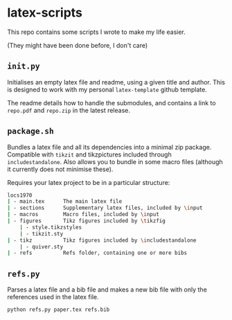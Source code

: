 # latex-scripts

This repo contains some scripts I wrote to make my life easier.

(They might have been done before, I don't care)

## `init.py`

Initialises an empty latex file and readme, using a given title and author.
This is designed to work with my personal `latex-template` github template.

The readme details how to handle the submodules, and contains a link to `repo.pdf` and `repo.zip` in the latest release.

## `package.sh`

Bundles a latex file and all its dependencies into a minimal zip package.
Compatible with `tikzit` and tikzpictures included through `includestandalone`.
Also allows you to bundle in some macro files (although it currently does not minimise these).

Requires your latex project to be in a particular structure:

```sh
locs1970
| - main.tex      The main latex file 
| - sections      Supplementary latex files, included by \input
| - macros        Macro files, included by \input
| - figures       Tikz figures included by \tikzfig 
    | - style.tikzstyles
    | - tikzit.sty
| - tikz          Tikz figures included by \includestandalone
    | - quiver.sty
| - refs          Refs folder, containing one or more bibs
```

## `refs.py`

Parses a latex file and a bib file and makes a new bib file with only the references used in the latex file.

```sh
python refs.py paper.tex refs.bib
```
